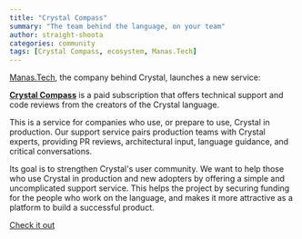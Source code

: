 ```yaml
---
title: "Crystal Compass"
summary: "The team behind the language, on your team"
author: straight-shoota
categories: community
tags: [Crystal Compass, ecosystem, Manas.Tech]
---
```


[Manas.Tech](https://manas.tech/), the company behind Crystal, launches a new service:

[**Crystal Compass**](https://manas.tech/projects/crystal/crystal-compass/)
is a paid subscription that offers technical support and code reviews from the
creators of the Crystal language.

This is a service for companies who use, or prepare to use, Crystal in production.
Our support service pairs production teams with Crystal experts,
providing PR reviews, architectural input, language guidance, and critical conversations.

Its goal is to strengthen Crystal's user community. We want to help those who use
Crystal in production and new adopters by offering a simple and uncomplicated support service.
This helps the project by securing funding for the people who work on the language,
and makes it more attractive as a platform to build a successful product.

<div class="full-width-rule">
  <a href="https://manas.tech/projects/crystal/crystal-compass/" class="hex">Check it out</a>
</div>

